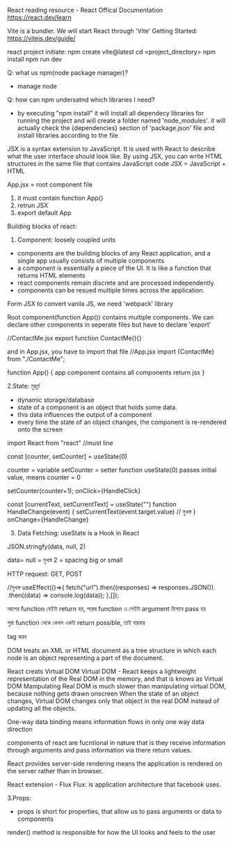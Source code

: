 React reading resource - React Offical Documentation https://react.dev/learn


Vite is a bundler. We will start React through 'Vite'
Getting Started: https://vitejs.dev/guide/

react project initiate: npm create vite@latest
cd <project_directory>
npm install
npm run dev 
 
Q: what us npm(node package manager)?
- manage node   

Q: how can npm undersatnd which libraries I need?
- by executing "npm install" it will install all dependecy libraries for running the project and will create a folder named 'node_modules'.
it will actually check the {dependencies} section of 'package.json' file and install libraries according to the file


JSX is a syntax extension to JavaScript. It is used with React to describe what the user interface should look like.
By using JSX, you can write HTML structures in the same file that contains JavaScript code
JSX = JavaScript + HTML

App.jsx = root component file
1. it must contain function App()
2. retrun JSX
3. export default App


Building blocks of react:

1. Component: loosely coupled units

- components are the building blocks of any React application, and a single app usually consists of multiple components
- a component is essentially a piece of the UI. It is like a function that returns HTML elements
- react components remain discrete and are processed independently.
- components can be resued multiple times across the application.

Form JSX to convert vanila JS, we need 'webpack' library 

Root component(function App()) contains multiple components.
We can declare other components in seperate files but have to declare 'export'

//ContactMe.jsx
export function ContactMe(){}

and in App.jsx, you have to import that file
//App.jsx
import {ContactMe} from "./ContactMe";

function App() {
    app component
        contains all components
        return jsx
}


2.State: মুহূর্ত

- dynamic storage/database
- state of a component is an object that holds some data.
- this data influences the output of a component
- every time the state of an object changes, the component is re-rendered onto the screen

import React from "react"   //must line


const [counter, setCounter] = useState(0)

counter = variable
setCounter = setter function
useState(0) passes initial value, means counter = 0

setCounter(counter+1);
onClick={HandleClick}

const [currentText, setCurrentText] = useState("")
function HandleChange(event) {
    setCurrentText(event.target.value)              // মুখস্ত
}
onChange={HandleChange} 

3. Data Fetching: useState is a Hook in React

JSON.stringfy(data, null, 2)

data=
null = মুখস্ত
2 = spacing big or small

HTTP request: GET, POST

//মুখস্ত
useEffect(()=>{
    fetch("url").then((responses) => responses.JSON()).
                .then((data) => console.log(data));
},[]);

আগের function যেইটা return হয়, পরের function এ সেইটা argument হিসাবে pass হয়

পুরা function থেকে কেবল একটা return possible, তাই বারবার <div> tag করব


DOM treats an XML or HTML document as a tree structure in which each node is an object representing a part of the document.

React creats Virtual DOM
Virtual DOM - React keeps a lightweight representation of the Real DOM in the memory, and that is knows as Virtual DOM
Manipulating Real DOM is much slower than manipulating virtual DOM, because nothing gets drawn onscreen
When the state of an object changes, Virtual DOM changes only that object in the real DOM instead of updating all the objects.

One-way data binding means information flows in only one way data direction

components of react are fucntional in nature that is they receive information through arguments and pass information via there return values.

React provides server-side rendering means the application is rendered on the server rather than in browser.

React extension - Flux
Flux: is application architecture that facebook uses.



3.Props:
- props is short for properties, that allow us to pass arguments or data to components

render() method is responsible for how the UI looks and feels to the user

